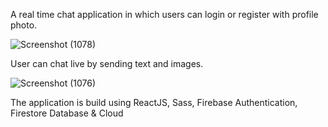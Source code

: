 A real time chat application in which users can login or register with profile photo. 

![Screenshot (1078)](https://user-images.githubusercontent.com/102617200/201582270-bddab505-4c68-4404-8400-dced64c571af.png)

 User can chat live by sending text and images.         
 
 ![Screenshot (1076)](https://user-images.githubusercontent.com/102617200/201582296-5378289a-2eb5-47eb-848a-1de7db125a58.png)

 The application is build using ReactJS, Sass, Firebase Authentication, Firestore Database & Cloud  
